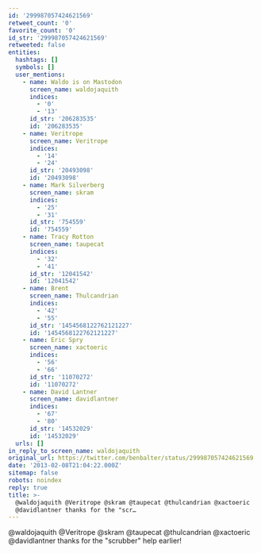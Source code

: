 ```yaml
---
id: '299987057424621569'
retweet_count: '0'
favorite_count: '0'
id_str: '299987057424621569'
retweeted: false
entities:
  hashtags: []
  symbols: []
  user_mentions:
    - name: Waldo is on Mastodon
      screen_name: waldojaquith
      indices:
        - '0'
        - '13'
      id_str: '206283535'
      id: '206283535'
    - name: Veritrope
      screen_name: Veritrope
      indices:
        - '14'
        - '24'
      id_str: '20493098'
      id: '20493098'
    - name: Mark Silverberg
      screen_name: skram
      indices:
        - '25'
        - '31'
      id_str: '754559'
      id: '754559'
    - name: Tracy Rotton
      screen_name: taupecat
      indices:
        - '32'
        - '41'
      id_str: '12041542'
      id: '12041542'
    - name: Brent
      screen_name: Thulcandrian
      indices:
        - '42'
        - '55'
      id_str: '1454568122762121227'
      id: '1454568122762121227'
    - name: Eric Spry
      screen_name: xactoeric
      indices:
        - '56'
        - '66'
      id_str: '11070272'
      id: '11070272'
    - name: David Lantner
      screen_name: davidlantner
      indices:
        - '67'
        - '80'
      id_str: '14532029'
      id: '14532029'
  urls: []
in_reply_to_screen_name: waldojaquith
original_url: https://twitter.com/benbalter/status/299987057424621569
date: '2013-02-08T21:04:22.000Z'
sitemap: false
robots: noindex
reply: true
title: >-
  @waldojaquith @Veritrope @skram @taupecat @thulcandrian @xactoeric
  @davidlantner thanks for the "scr…
---
```


@waldojaquith @Veritrope @skram @taupecat @thulcandrian @xactoeric @davidlantner thanks for the "scrubber" help earlier!